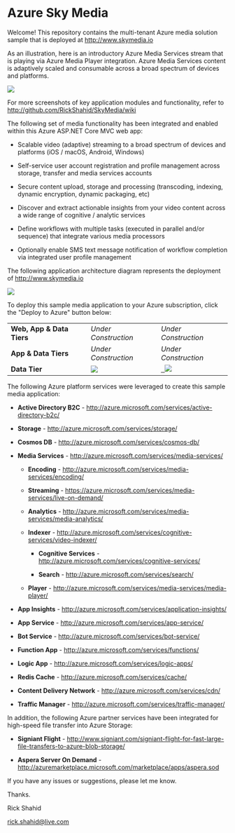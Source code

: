 # Azure Sky Media

Welcome! This repository contains the multi-tenant Azure media solution sample that is deployed at http://www.skymedia.io

As an illustration, here is an introductory Azure Media Services stream that is playing via Azure Media Player integration. Azure Media Services content is adaptively scaled and consumable across a broad spectrum of devices and platforms.

![](http://skystorage.azureedge.net/Snip01.ApplicationHome.png)

For more screenshots of key application modules and functionality, refer to http://github.com/RickShahid/SkyMedia/wiki

The following set of media functionality has been integrated and enabled within this Azure ASP.NET Core MVC web app:

* Scalable video (adaptive) streaming to a broad spectrum of devices and platforms (iOS / macOS, Android, Windows)

* Self-service user account registration and profile management across storage, transfer and media services accounts

* Secure content upload, storage and processing (transcoding, indexing, dynamic encryption, dynamic packaging, etc)

* Discover and extract actionable insights from your video content across a wide range of cognitive / analytic services

* Define workflows with multiple tasks (executed in parallel and/or sequence) that integrate various media processors

* Optionally enable SMS text message notification of workflow completion via integrated user profile management

The following application architecture diagram represents the deployment of http://www.skymedia.io

![](http://skystorage.azureedge.net/Snip02.ApplicationArchitecture.png)

To deploy this sample media application to your Azure subscription, click the "Deploy to Azure" button below:

<table>
  <tr>
    <td>
      <b>Web, App & Data Tiers</b>
    </td>
    <td>
      <i>Under Construction</i>
    </td>
    <td>
      <i>Under Construction</i>
    </td>
  </tr>
  <tr>
    <td>
      <b>App & Data Tiers</b>
    </td>
    <td>
      <i>Under Construction</i>
    </td>
    <td>
      <i>Under Construction</i>
    </td>
  </tr>
  <tr>
    <td>
      <b>Data Tier</b>
    </td>
    <td>
      <a href="https://portal.azure.com/#create/Microsoft.Template/uri/https%3A%2F%2Fraw.githubusercontent.com%2FRickShahid%2FSkyMedia%2Fmaster%2FResourceManager%2FTemplate.DataTier.json" title="Deploy Data Tier" target="_blank">
        <img src="http://azuredeploy.net/deploybutton.png">
      </a>
    </td>
    <td>
      <a href="http://armviz.io/#/?load=https%3A%2F%2Fraw.githubusercontent.com%2FRickShahid%2FSkyMedia%2Fmaster%2FResourceManager%2FTemplate.DataTier.json" title="Visualize Data Tier" target="_blank">
        <img src="http://armviz.io/visualizebutton.png">
      </a>
    </td>
  </tr>
</table>

The following Azure platform services were leveraged to create this sample media application:

* **Active Directory B2C** - http://azure.microsoft.com/services/active-directory-b2c/

* **Storage** - http://azure.microsoft.com/services/storage/

* **Cosmos DB** - http://azure.microsoft.com/services/cosmos-db/

* **Media Services** - http://azure.microsoft.com/services/media-services/

  * **Encoding** - http://azure.microsoft.com/services/media-services/encoding/

  * **Streaming** - https://azure.microsoft.com/services/media-services/live-on-demand/
  
  * **Analytics** - http://azure.microsoft.com/services/media-services/media-analytics/

  * **Indexer** - http://azure.microsoft.com/services/cognitive-services/video-indexer/

    * **Cognitive Services** - http://azure.microsoft.com/services/cognitive-services/

    * **Search** - http://azure.microsoft.com/services/search/

  * **Player** - http://azure.microsoft.com/services/media-services/media-player/

* **App Insights** - http://azure.microsoft.com/services/application-insights/

* **App Service** - http://azure.microsoft.com/services/app-service/

* **Bot Service** - http://azure.microsoft.com/services/bot-service/

* **Function App** - http://azure.microsoft.com/services/functions/

* **Logic App** - http://azure.microsoft.com/services/logic-apps/

* **Redis Cache** - http://azure.microsoft.com/services/cache/

* **Content Delivery Network** - http://azure.microsoft.com/services/cdn/

* **Traffic Manager** - http://azure.microsoft.com/services/traffic-manager/

In addition, the following Azure partner services have been integrated for high-speed file transfer into Azure Storage:

* **Signiant Flight** - http://www.signiant.com/signiant-flight-for-fast-large-file-transfers-to-azure-blob-storage/

* **Aspera Server On Demand** - http://azuremarketplace.microsoft.com/marketplace/apps/aspera.sod

If you have any issues or suggestions, please let me know.

Thanks.

Rick Shahid

rick.shahid@live.com
